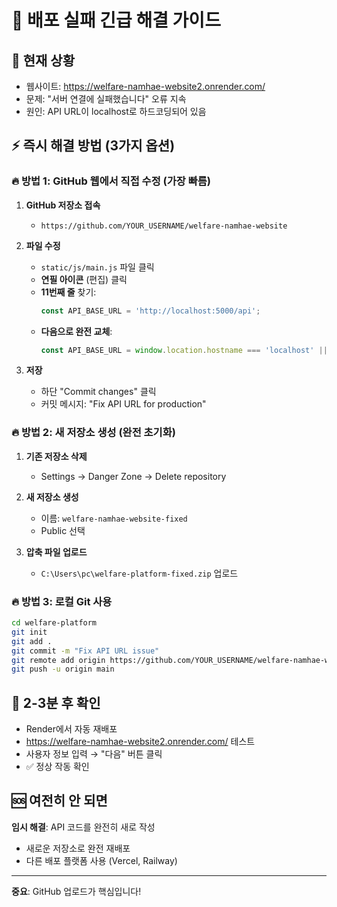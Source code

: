 # 🚨 배포 실패 긴급 해결 가이드

## 📍 현재 상황
- 웹사이트: https://welfare-namhae-website2.onrender.com/
- 문제: "서버 연결에 실패했습니다" 오류 지속
- 원인: API URL이 localhost로 하드코딩되어 있음

## ⚡ 즉시 해결 방법 (3가지 옵션)

### 🔥 방법 1: GitHub 웹에서 직접 수정 (가장 빠름)

1. **GitHub 저장소 접속**
   - `https://github.com/YOUR_USERNAME/welfare-namhae-website`

2. **파일 수정**
   - `static/js/main.js` 파일 클릭
   - **연필 아이콘** (편집) 클릭
   - **11번째 줄** 찾기:
     ```javascript
     const API_BASE_URL = 'http://localhost:5000/api';
     ```
   - **다음으로 완전 교체**:
     ```javascript
     const API_BASE_URL = window.location.hostname === 'localhost' || window.location.hostname === '127.0.0.1' ? 'http://localhost:5000/api' : `${window.location.protocol}//${window.location.host}/api`;
     ```

3. **저장**
   - 하단 "Commit changes" 클릭
   - 커밋 메시지: "Fix API URL for production"

### 🔥 방법 2: 새 저장소 생성 (완전 초기화)

1. **기존 저장소 삭제**
   - Settings → Danger Zone → Delete repository

2. **새 저장소 생성**
   - 이름: `welfare-namhae-website-fixed`
   - Public 선택

3. **압축 파일 업로드**
   - `C:\Users\pc\welfare-platform-fixed.zip` 업로드

### 🔥 방법 3: 로컬 Git 사용

```bash
cd welfare-platform
git init
git add .
git commit -m "Fix API URL issue"
git remote add origin https://github.com/YOUR_USERNAME/welfare-namhae-website.git
git push -u origin main
```

## 📱 2-3분 후 확인

- Render에서 자동 재배포
- https://welfare-namhae-website2.onrender.com/ 테스트
- 사용자 정보 입력 → "다음" 버튼 클릭
- ✅ 정상 작동 확인

## 🆘 여전히 안 되면

**임시 해결**: API 코드를 완전히 새로 작성
- 새로운 저장소로 완전 재배포
- 다른 배포 플랫폼 사용 (Vercel, Railway)

---

**중요**: GitHub 업로드가 핵심입니다! 